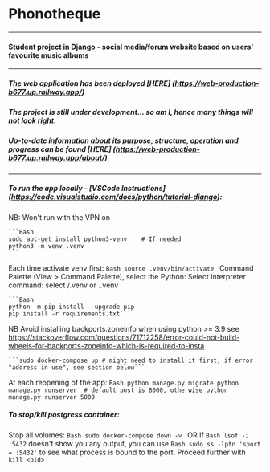 # Phonotheque
---
#### Student project in Django - social media/forum website based on users' favourite music albums
***
##### The web application has been deployed [HERE] (https://web-production-b677.up.railway.app/)
##### The project is still under development... so am I, hence many things will not look right.
##### Up-to-date information about its purpose, structure, operation and progress can be found [HERE] (https://web-production-b677.up.railway.app/about/)
---

##### To run the app locally - [VSCode Instructions] (https://code.visualstudio.com/docs/python/tutorial-django):
NB: Won't run with the VPN on

	```Bash
	sudo apt-get install python3-venv    # If needed
	python3 -m venv .venv
	```
Each time activate venv first:
	```Bash
	source .venv/bin/activate
	```
Command Palette (View > Command Palette), select the Python: Select Interpreter command: select /.venv or .\.venv

	```Bash
	python -m pip install --upgrade pip
	pip install -r requirements.txt```
NB Avoid installing backports.zoneinfo when using python >= 3.9 
see https://stackoverflow.com/questions/71712258/error-could-not-build-wheels-for-backports-zoneinfo-which-is-required-to-insta
		
	```sudo docker-compose up # might need to install it first, if error "address in use", see section below```

At each reopening of the app:
	```Bash
	python manage.py migrate
	python manage.py runserver 
	# default post is 8000, otherwise python manage.py runserver 5000```

##### To stop/kill postgress container:
Stop all volumes:
	```Bash
	sudo docker-compose down -v
	```
OR
If ```Bash
lsof -i :5432``` doesn't show you any output, you can use ```Bash
sudo ss -lptn 'sport = :5432'``` to see what process is bound to the port.
Proceed further with ```kill <pid>```

	

